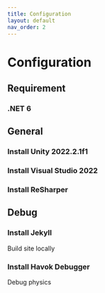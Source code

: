 ```yaml
---
title: Configuration
layout: default
nav_order: 2
---
```


# Configuration


## Requirement

### .NET 6
###


## General

### Install Unity 2022.2.1f1
### Install Visual Studio 2022
### Install ReSharper


## Debug

### Install Jekyll
Build site locally
### Install Havok Debugger
Debug physics